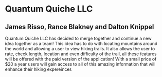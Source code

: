 # Quantum Quiche LLC

## James Risso, Rance Blakney and Dalton Knippel

Quantum Quiche LLC has decided to merge together and continue a new idea together as a team! This idea has to do with locating mountains around the world and allowing a user to view hiking trails. It also allows the user to rate, check length, location and even difficulty of the trail, all these features will be offered with the paid version of the application! With a small price of $20 a year users will gain access to all of this amazing information that will enhance their hiking expereinces
 
